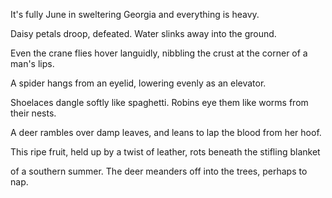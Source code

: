 It's fully June
in sweltering Georgia
and everything is heavy.

Daisy petals droop,
defeated. Water slinks
away into the ground.

Even the crane flies
hover languidly, nibbling the crust
at the corner of a man's lips.

A spider hangs
from an eyelid, lowering
evenly as an elevator.

Shoelaces dangle softly
like spaghetti. Robins eye them
like worms from their nests.

A deer rambles over
damp leaves, and leans to lap
the blood from her hoof.

This ripe fruit, held up
by a twist of leather, rots
beneath the stifling blanket

of a southern summer.
The deer meanders off
into the trees, perhaps to nap.
